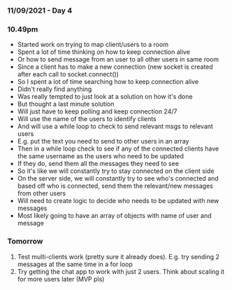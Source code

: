 ### 11/09/2021 - Day 4

### 10.49pm
- Started work on trying to map client/users to a room
- Spent a lot of time thinking on how to keep connection alive
- Or how to send message from an user to all other users in same room
- Since a client has to make a new connection (new socket is created after each call to socket.connect())
- So I spent a lot of time searching how to keep connection alive
- Didn't really find anything
- Was really tempted to just look at a solution on how it's done
- But thought a last minute solution
- Will just have to keep polling and keep connection 24/7
- Will use the name of the users to identify clients
- And will use a while loop to check to send relevant msgs to relevant users
- E.g. put the text you need to send to other users in an array
- Then in a while loop check to see if any of the connected clients have the same username as the users who need to be updated
- If they do, send them all the messages they need to see
- So it's like we will constantly try to stay connected on the client side
- On the server side, we will constantly try to see who's connected and based off who is connected, send them the relevant/new messages from other users
- Will need to create logic to decide who needs to be updated with new messages
- Most likely going to have an array of objects with name of user and message

### Tomorrow
1. Test multi-clients work (pretty sure it already does). E.g. try sending 2 messages at the same time in a for loop
2. Try getting the chat app to work with just 2 users. Think about scaling it for more users later (MVP pls)
